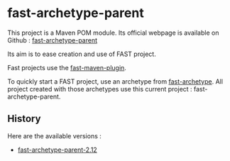 # fast-archetype-parent

This project is a Maven POM module.
Its official webpage is available on Github : [fast-archetype-parent](http://smile-sa.github.io/fast-archetype-parent)

Its aim is to ease creation and use of FAST project.

Fast projects use the [fast-maven-plugin](http://smile-sa.github.io/fast-maven-plugin).

To quickly start a FAST project, use an archetype from [fast-archetype](http://smile-sa.github.io/fast-archetype).
All project created with those archetypes use this current project : fast-archetype-parent.

## History

Here are the available versions :

- [fast-archetype-parent-2.12](http://smile-sa.github.io/fast-archetype-parent/2.12)
